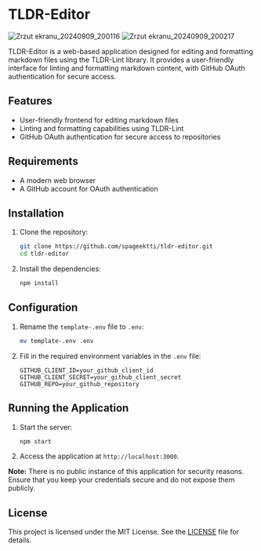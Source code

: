 # TLDR-Editor

![Zrzut ekranu_20240909_200116](https://github.com/user-attachments/assets/a7a96aa0-635b-4e82-9d20-e356cf59d8fa)
![Zrzut ekranu_20240909_200217](https://github.com/user-attachments/assets/60b0afbd-51ea-404b-9a3e-bb2db9a050d0)

TLDR-Editor is a web-based application designed for editing and formatting markdown files using the TLDR-Lint library. It provides a user-friendly interface for linting and formatting markdown content, with GitHub OAuth authentication for secure access.

## Features
- User-friendly frontend for editing markdown files
- Linting and formatting capabilities using TLDR-Lint
- GitHub OAuth authentication for secure access to repositories

## Requirements
- A modern web browser
- A GitHub account for OAuth authentication

## Installation
1. Clone the repository:
   ```bash
   git clone https://github.com/spageektti/tldr-editor.git
   cd tldr-editor
   ```

2. Install the dependencies:
   ```bash
   npm install
   ```

## Configuration
1. Rename the `template-.env` file to `.env`:
   ```bash
   mv template-.env .env
   ```

2. Fill in the required environment variables in the `.env` file:
   ```plaintext
   GITHUB_CLIENT_ID=your_github_client_id
   GITHUB_CLIENT_SECRET=your_github_client_secret
   GITHUB_REPO=your_github_repository
   ```

## Running the Application
1. Start the server:
   ```bash
   npm start
   ```

2. Access the application at `http://localhost:3000`.

**Note:** There is no public instance of this application for security reasons. Ensure that you keep your credentials secure and do not expose them publicly.

## License
This project is licensed under the MIT License. See the [LICENSE](LICENSE) file for details.

